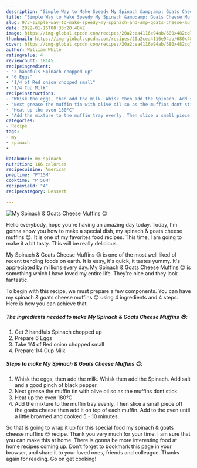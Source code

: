 ```yaml
---
description: "Simple Way to Make Speedy My Spinach &amp;amp; Goats Cheese Muffins 😍"
title: "Simple Way to Make Speedy My Spinach &amp;amp; Goats Cheese Muffins 😍"
slug: 973-simple-way-to-make-speedy-my-spinach-and-amp-goats-cheese-muffins
date: 2022-01-16T08:33:20.484Z
image: https://img-global.cpcdn.com/recipes/20a2cea4116e94ab/680x482cq70/my-spinach-goats-cheese-muffins-recipe-main-photo.jpg
thumbnail: https://img-global.cpcdn.com/recipes/20a2cea4116e94ab/680x482cq70/my-spinach-goats-cheese-muffins-recipe-main-photo.jpg
cover: https://img-global.cpcdn.com/recipes/20a2cea4116e94ab/680x482cq70/my-spinach-goats-cheese-muffins-recipe-main-photo.jpg
author: William White
ratingvalue: 4
reviewcount: 18145
recipeingredient:
- "2 handfuls Spinach chopped up"
- "6 Eggs"
- "1/4 of Red onion chopped small"
- "1/4 Cup Milk"
recipeinstructions:
- "Whisk the eggs, then add the milk. Whisk then add the Spinach. Add salt and a good pinch of black pepper."
- "Next grease the muffin tin with olive oil so as the muffins dont stick."
- "Heat up the oven 180°C"
- "Add the mixture to the muffin tray evenly. Then slice a small piece off the goats cheese then add it on top of each muffin. Add to the oven until a little browned and cooked 5 - 10 minutes."
categories:
- Recipe
tags:
- my
- spinach
- 

katakunci: my spinach  
nutrition: 166 calories
recipecuisine: American
preptime: "PT15M"
cooktime: "PT56M"
recipeyield: "4"
recipecategory: Dessert

---
```



![My Spinach &amp; Goats Cheese Muffins 😍](https://img-global.cpcdn.com/recipes/20a2cea4116e94ab/680x482cq70/my-spinach-goats-cheese-muffins-recipe-main-photo.jpg)

Hello everybody, hope you're having an amazing day today. Today, I'm gonna show you how to make a special dish, my spinach &amp; goats cheese muffins 😍. It is one of my favorites food recipes. This time, I am going to make it a bit tasty. This will be really delicious.



My Spinach &amp; Goats Cheese Muffins 😍 is one of the most well liked of recent trending foods on earth. It is easy, it's quick, it tastes yummy. It's appreciated by millions every day. My Spinach &amp; Goats Cheese Muffins 😍 is something which I have loved my entire life. They're nice and they look fantastic.


To begin with this recipe, we must prepare a few components. You can have my spinach &amp; goats cheese muffins 😍 using 4 ingredients and 4 steps. Here is how you can achieve that.

<!--inarticleads1-->

##### The ingredients needed to make My Spinach &amp; Goats Cheese Muffins 😍:

1. Get 2 handfuls Spinach chopped up
1. Prepare 6 Eggs
1. Take 1/4 of Red onion chopped small
1. Prepare 1/4 Cup Milk




<!--inarticleads2-->

##### Steps to make My Spinach &amp; Goats Cheese Muffins 😍:

1. Whisk the eggs, then add the milk. Whisk then add the Spinach. Add salt and a good pinch of black pepper.
1. Next grease the muffin tin with olive oil so as the muffins dont stick.
1. Heat up the oven 180°C
1. Add the mixture to the muffin tray evenly. Then slice a small piece off the goats cheese then add it on top of each muffin. Add to the oven until a little browned and cooked 5 - 10 minutes.




So that is going to wrap it up for this special food my spinach &amp; goats cheese muffins 😍 recipe. Thank you very much for your time. I am sure that you can make this at home. There is gonna be more interesting food at home recipes coming up. Don't forget to bookmark this page in your browser, and share it to your loved ones, friends and colleague. Thanks again for reading. Go on get cooking!
